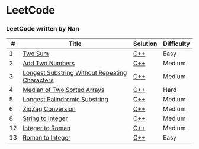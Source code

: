 LeetCode
========

### LeetCode written by Nan


| # | Title | Solution | Difficulty |
|---| ----- | -------- | ---------- |
|1|[Two Sum](https://oj.leetcode.com/problems/two-sum/)| [C++](https://github.com/xienan6/leetcode/tree/master/cpp/twoSum/twoSum.cpp)|Easy|  
|2|[Add Two Numbers](https://leetcode.com/problems/add-two-numbers/)| [C++](https://github.com/xienan6/leetcode/tree/master/cpp/addTwoNumbers/addTwoNumbers.cpp)|Medium|  
|3|[Longest Substring Without Repeating Characters](https://leetcode.com/problems/longest-substring-without-repeating-characters/description/)| [C++](https://github.com/xienan6/leetcode/tree/master/cpp/longestSubstringWithoutRepeatingCharacters/longestSubstringWithoutRepeatingCharacters.cpp)|Medium|  
|4|[Median of Two Sorted Arrays](https://leetcode.com/problems/median-of-two-sorted-arrays/description/)| [C++](https://github.com/xienan6/leetcode/tree/master/cpp/medianOfTwoSortedArrays/medianOfTwoSortedArrays.cpp)|Hard|  
|5|[Longest Palindromic Substring](https://leetcode.com/problems/longest-palindromic-substring/description/)| [C++](https://github.com/xienan6/leetcode/tree/master/cpp/longestPalindromicSubstring/longestPalindromicSubstring.cpp)|Medium| 
|6|[ZigZag Conversion](https://leetcode.com/problems/zigzag-conversion/description/)| [C++](https://github.com/xienan6/leetcode/tree/master/cpp/zigZagConversion/zigZagConversion.cpp)|Medium|  
|8|[String to Integer](https://leetcode.com/problems/string-to-integer-atoi/description/)| [C++](https://github.com/xienan6/leetcode/tree/master/cpp/stringToInteger/stringToInteger.cpp)|Medium|  
|12|[Integer to Roman](https://leetcode.com/problems/integer-to-roman/)| [C++](https://github.com/xienan6/leetcode/tree/master/cpp/integerToRoman/integerToRoman.cpp)|Medium|  
|13|[Roman to Integer](https://leetcode.com/problems/roman-to-integer/)| [C++](https://github.com/xienan6/leetcode/tree/master/cpp/romanToInteger/romanToInteger.cpp)|Easy|  